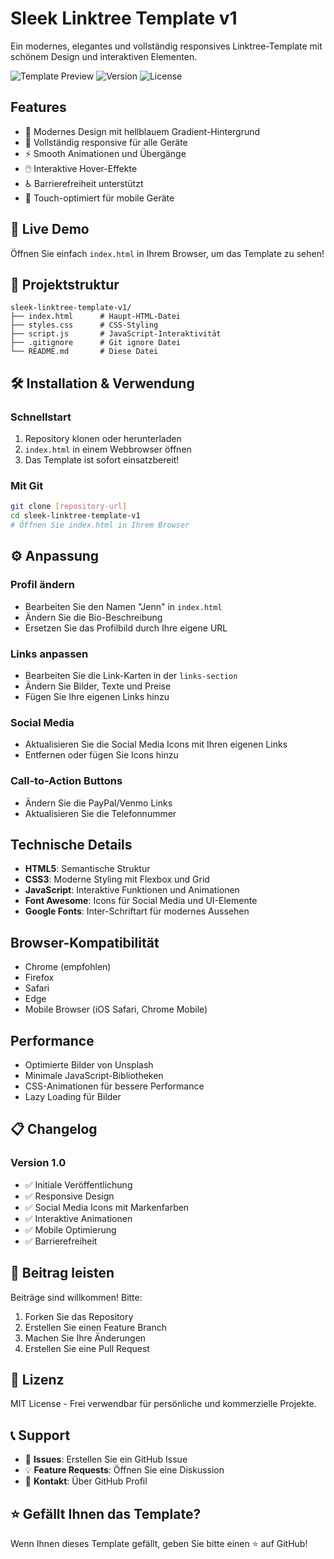 # Sleek Linktree Template v1

Ein modernes, elegantes und vollständig responsives Linktree-Template mit schönem Design und interaktiven Elementen.

![Template Preview](https://img.shields.io/badge/Template-Linktree-blue)
![Version](https://img.shields.io/badge/Version-1.0-green)
![License](https://img.shields.io/badge/License-MIT-orange)

## Features

- 🎨 Modernes Design mit hellblauem Gradient-Hintergrund
- 📱 Vollständig responsive für alle Geräte
- ⚡ Smooth Animationen und Übergänge
- 🖱️ Interaktive Hover-Effekte
- ♿ Barrierefreiheit unterstützt
- 📱 Touch-optimiert für mobile Geräte

## 🚀 Live Demo

Öffnen Sie einfach `index.html` in Ihrem Browser, um das Template zu sehen!

## 📁 Projektstruktur

```
sleek-linktree-template-v1/
├── index.html      # Haupt-HTML-Datei
├── styles.css      # CSS-Styling
├── script.js       # JavaScript-Interaktivität
├── .gitignore      # Git ignore Datei
└── README.md       # Diese Datei
```

## 🛠️ Installation & Verwendung

### Schnellstart
1. Repository klonen oder herunterladen
2. `index.html` in einem Webbrowser öffnen
3. Das Template ist sofort einsatzbereit!

### Mit Git
```bash
git clone [repository-url]
cd sleek-linktree-template-v1
# Öffnen Sie index.html in Ihrem Browser
```

## ⚙️ Anpassung

### Profil ändern
- Bearbeiten Sie den Namen "Jenn" in `index.html`
- Ändern Sie die Bio-Beschreibung
- Ersetzen Sie das Profilbild durch Ihre eigene URL

### Links anpassen
- Bearbeiten Sie die Link-Karten in der `links-section`
- Ändern Sie Bilder, Texte und Preise
- Fügen Sie Ihre eigenen Links hinzu

### Social Media
- Aktualisieren Sie die Social Media Icons mit Ihren eigenen Links
- Entfernen oder fügen Sie Icons hinzu

### Call-to-Action Buttons
- Ändern Sie die PayPal/Venmo Links
- Aktualisieren Sie die Telefonnummer

## Technische Details

- **HTML5**: Semantische Struktur
- **CSS3**: Moderne Styling mit Flexbox und Grid
- **JavaScript**: Interaktive Funktionen und Animationen
- **Font Awesome**: Icons für Social Media und UI-Elemente
- **Google Fonts**: Inter-Schriftart für modernes Aussehen

## Browser-Kompatibilität

- Chrome (empfohlen)
- Firefox
- Safari
- Edge
- Mobile Browser (iOS Safari, Chrome Mobile)

## Performance

- Optimierte Bilder von Unsplash
- Minimale JavaScript-Bibliotheken
- CSS-Animationen für bessere Performance
- Lazy Loading für Bilder

## 📋 Changelog

### Version 1.0
- ✅ Initiale Veröffentlichung
- ✅ Responsive Design
- ✅ Social Media Icons mit Markenfarben
- ✅ Interaktive Animationen
- ✅ Mobile Optimierung
- ✅ Barrierefreiheit

## 🤝 Beitrag leisten

Beiträge sind willkommen! Bitte:
1. Forken Sie das Repository
2. Erstellen Sie einen Feature Branch
3. Machen Sie Ihre Änderungen
4. Erstellen Sie eine Pull Request

## 📄 Lizenz

MIT License - Frei verwendbar für persönliche und kommerzielle Projekte.

## 📞 Support

- 🐛 **Issues**: Erstellen Sie ein GitHub Issue
- 💡 **Feature Requests**: Öffnen Sie eine Diskussion
- 📧 **Kontakt**: Über GitHub Profil

## ⭐ Gefällt Ihnen das Template?

Wenn Ihnen dieses Template gefällt, geben Sie bitte einen ⭐ auf GitHub! 